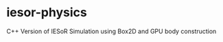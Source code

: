 iesor-physics
=============

C++ Version of IESoR Simulation using Box2D and GPU body construction 
